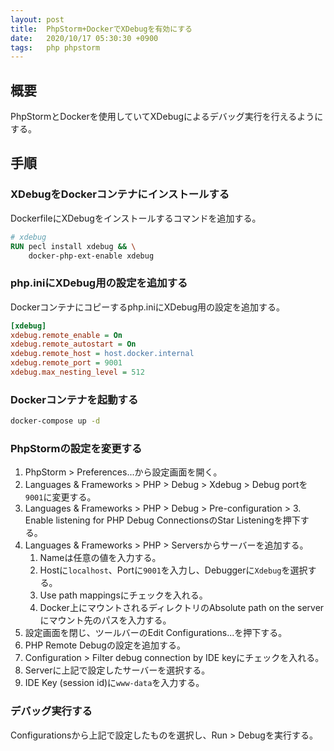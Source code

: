 ```yaml
---
layout: post
title:  PhpStorm+DockerでXDebugを有効にする
date:   2020/10/17 05:30:30 +0900
tags:   php phpstorm
---
```


## 概要

PhpStormとDockerを使用していてXDebugによるデバッグ実行を行えるようにする。

## 手順

### XDebugをDockerコンテナにインストールする

DockerfileにXDebugをインストールするコマンドを追加する。

```dockerfile
# xdebug
RUN pecl install xdebug && \
    docker-php-ext-enable xdebug
```

### php.iniにXDebug用の設定を追加する

Dockerコンテナにコピーするphp.iniにXDebug用の設定を追加する。

```php.ini
[xdebug]
xdebug.remote_enable = On
xdebug.remote_autostart = On
xdebug.remote_host = host.docker.internal
xdebug.remote_port = 9001
xdebug.max_nesting_level = 512
```

### Dockerコンテナを起動する

```sh
docker-compose up -d
```

### PhpStormの設定を変更する

1.  PhpStorm > Preferences...から設定画面を開く。
2.  Languages & Frameworks > PHP > Debug > Xdebug > Debug portを`9001`に変更する。
3.  Languages & Frameworks > PHP > Debug > Pre-configuration > 3. Enable listening for PHP Debug ConnectionsのStar Listeningを押下する。
4.  Languages & Frameworks > PHP > Serversからサーバーを追加する。
    1.  Nameは任意の値を入力する。
    2.  Hostに`localhost`、Portに`9001`を入力し、Debuggerに`Xdebug`を選択する。
    3.  Use path mappingsにチェックを入れる。
    4.  Docker上にマウントされるディレクトリのAbsolute path on the serverにマウント先のパスを入力する。
5.  設定画面を閉じ、ツールバーのEdit Configurations...を押下する。
6.  PHP Remote Debugの設定を追加する。
7.  Configuration > Filter debug connection by IDE keyにチェックを入れる。
8.  Serverに上記で設定したサーバーを選択する。
9.  IDE Key (session id)に`www-data`を入力する。

### デバッグ実行する

Configurationsから上記で設定したものを選択し、Run > Debugを実行する。
